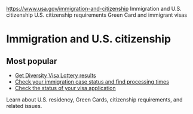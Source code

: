 

https://www.usa.gov/immigration-and-citizenship
Immigration and U.S. citizenship
U.S. citizenship requirements
Green Card and immigrant visas

Immigration and U.S. citizenship
================================

Most popular
------------

* [Get Diversity Visa Lottery results](https://www.usa.gov/dv-lottery-results)
* [Check your immigration case status and find processing times](https://www.usa.gov/immigration-case-status)
* [Check the status of your visa application](https://www.usa.gov/check-status-of-visa)

Learn about U.S. residency, Green Cards, citizenship requirements, and related issues.
